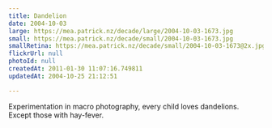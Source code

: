 ```yaml
---
title: Dandelion
date: 2004-10-03
large: https://mea.patrick.nz/decade/large/2004-10-03-1673.jpg
small: https://mea.patrick.nz/decade/small/2004-10-03-1673.jpg
smallRetina: https://mea.patrick.nz/decade/small/2004-10-03-1673@2x.jpg
flickrUrl: null
photoId: null
createdAt: 2011-01-30 11:07:16.749811
updatedAt: 2004-10-25 21:12:51

---
```

Experimentation in macro photography, every child loves dandelions. Except those with hay-fever.
